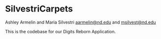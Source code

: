 # SilvestriCarpets

Ashley Armelin and Maria Silvestri
aarmelin@nd.edu and msilvest@nd.edu

This is the codebase for our Digits Reborn Application.
